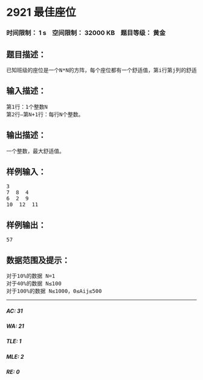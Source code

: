 # 2921 最佳座位   
### 时间限制： 1 s&nbsp;&nbsp;&nbsp;&nbsp;空间限制： 32000 KB&nbsp;&nbsp;&nbsp;&nbsp;题目等级： 黄金  
## 题目描述：  

<pre>
已知班级的座位是一个N*N的方阵，每个座位都有一个舒适值，第i行第j列的舒适值为Aij，而每个座位的舒适值为当前行上所有座位的舒适值+当前列上所有座位的舒适值，求最大舒适值为多少。
</pre>
  
  
## 输入描述：  

<pre>
第1行：1个整数N
第2行—第N+1行：每行N个整数。
</pre>
  
  
## 输出描述：  

<pre>
一个整数，最大舒适值。
</pre>
  
  
## 样例输入：  

<pre>
3
7  8  4
6  2  9
10  12  11
</pre>
  
  
## 样例输出：  

<pre>
57
</pre>
  
  
## 数据范围及提示：  

<pre>
对于10%的数据 N=1
对于40%的数据 N≤100
对于100%的数据 N≤1000，0≤Aij≤500
</pre>
  
  
***  

##### AC: 31  
##### WA: 21  
##### TLE: 1  
##### MLE: 2  
##### RE: 0  
